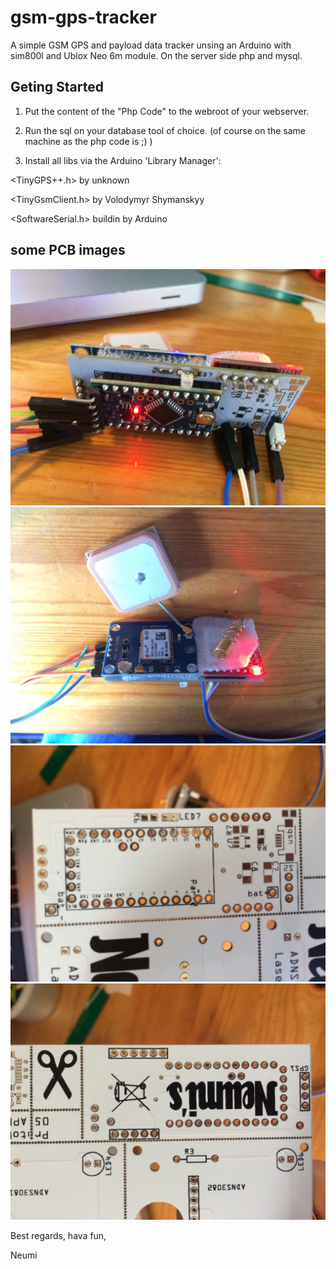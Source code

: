 # gsm-gps-tracker
A simple GSM GPS and payload data tracker unsing an Arduino with sim800l and Ublox Neo 6m module. On the server side php and mysql.

## Geting Started
1. Put the content of the "Php Code" to the webroot of your webserver.

2. Run the sql on your database tool of choice. (of course on the same machine as the php code is ;) )
 
3. Install all libs via the Arduino 'Library Manager':
  
<TinyGPS++.h> by unknown
  
<TinyGsmClient.h> by Volodymyr Shymanskyy
  
<SoftwareSerial.h> buildin by Arduino
  

## some PCB images
![PCB Backside](/Images/backside.jpg)
![PCB Frontside](/Images/front.jpg)
![PCB raw A](/Images/pcbA.jpg)
![PCB raw B](/Images/pcbB.jpg)




Best regards, hava fun, 

Neumi

